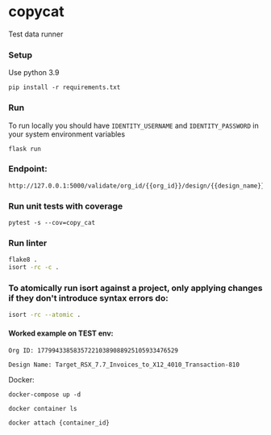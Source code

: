 # copycat
Test data runner


### Setup 

Use python 3.9
``` 
pip install -r requirements.txt
```

### Run
To run locally you should have `IDENTITY_USERNAME` and `IDENTITY_PASSWORD` in your system environment variables

``` 
flask run
``` 

### Endpoint: 
```
http://127.0.0.1:5000/validate/org_id/{{org_id}}/design/{{design_name}}
```

### Run unit tests with coverage

```
pytest -s --cov=copy_cat
```

### Run linter

```bash
flake8 .
isort -rc -c .

```
### To atomically run isort against a project, only applying changes if they don't introduce syntax errors do:
```bash
isort -rc --atomic .
```

#### Worked example on **TEST** env:
```
Org ID: 177994338583572210389088925105933476529

Design Name: Target_RSX_7.7_Invoices_to_X12_4010_Transaction-810
```

Docker:
```shell
docker-compose up -d
```
```shell
docker container ls
```
```shell
docker attach {container_id} 
```